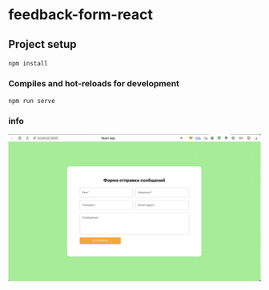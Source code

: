 # feedback-form-react
## Project setup
```
npm install
```

### Compiles and hot-reloads for development
```
npm run serve
```
### info
![Image alt](https://github.com/dpunishe/feedback-form-react/raw/main/public/info.png)
